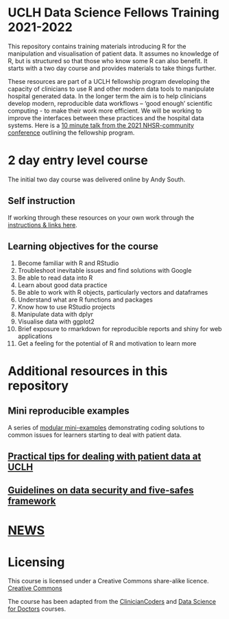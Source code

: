 # UCLH Data Science Fellows Training 2021-2022

This repository contains training materials introducing R for the manipulation and visualisation of patient data. It assumes no knowledge of R, but is structured so that those who know some R can also benefit. It starts with a two day course and provides materials to take things further. 

These resources are part of a UCLH fellowship program developing the capacity of clinicians to use R and other modern data tools to manipulate hospital generated data. In the longer term the aim is to help clinicians develop modern, reproducible data workflows – ‘good enough’ scientific computing - to make their work more efficient. We will be working to improve the interfaces between these practices and the hospital data systems. Here is a [10 minute talk from the 2021 NHSR-community conference](https://youtu.be/R7uDB9iqlZY?t=19480) outlining the fellowship program.

# 2 day entry level course

The initial two day course was delivered online by Andy South. 

## Self instruction

If working through these resources on your own work through the [instructions & links here](https://github.com/uclh-criu/learning-datascience/blob/master/Instructions/03-instructions-if-self-guided.md).

## Learning objectives for the course

1. Become familiar with R and RStudio
1. Troubleshoot inevitable issues and find solutions with Google 
1. Be able to read data into R
1. Learn about good data practice
1. Be able to work with R objects, particularly vectors and dataframes
1. Understand what are R functions and packages
1. Know how to use RStudio projects
1. Manipulate data with dplyr
1. Visualise data with ggplot2
1. Brief exposure to rmarkdown for reproducible reports and shiny for web applications 
1. Get a feeling for the potential of R and motivation to learn more

# Additional resources in this repository

## Mini reproducible examples

A series of [modular mini-examples](https://github.com/uclh-criu/learning-datascience/blob/master/examples-mini/_readme-examples-mini.md) demonstrating coding solutions to common issues for learners starting to deal with patient data.

## [Practical tips for dealing with patient data at UCLH](https://github.com/uclh-criu/learning-datascience/blob/master/documents/uclh-data-fellows-practical-tips.md)

## [Guidelines on data security and five-safes framework](https://github.com/uclh-criu/learning-datascience/blob/master/documents/five-safes/access-to-health-data-uclh.md)

# [NEWS](https://github.com/uclh-criu/learning-datascience/blob/master/LICENSE.md) 

# Licensing
This course is licensed under a Creative Commons share-alike licence. 
[Creative Commons](https://creativecommons.org/licenses/by-sa/4.0/)

The course has been adapted from the [ClinicianCoders](https://github.com/datascibc/ClinicianCoders) and [Data Science for Doctors](https://github.com/datascibc/Data-Science-for-Docs) courses.



